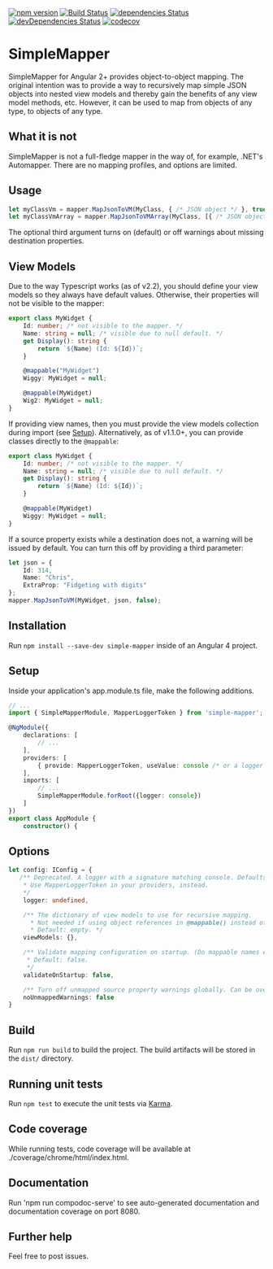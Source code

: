 [![npm version](https://badge.fury.io/js/simple-mapper.svg)](https://badge.fury.io/js/simple-mapper)
[![Build Status](https://travis-ci.org/cdibbs/simple-mapper.svg?branch=master)](https://travis-ci.org/cdibbs/simple-mapper)
[![dependencies Status](https://david-dm.org/cdibbs/simple-mapper/status.svg)](https://david-dm.org/cdibbs/simple-mapper)
[![devDependencies Status](https://david-dm.org/cdibbs/simple-mapper/dev-status.svg)](https://david-dm.org/cdibbs/simple-mapper?type=dev)
[![codecov](https://codecov.io/gh/cdibbs/simple-mapper/branch/master/graph/badge.svg)](https://codecov.io/gh/cdibbs/simple-mapper)


# SimpleMapper
SimpleMapper for Angular 2+ provides object-to-object mapping. The original intention was to
provide a way to recursively map simple JSON objects into nested view models and thereby gain
the benefits of any view model methods, etc. However, it can be used to map from objects of
any type, to objects of any type.

## What it is not
SimpleMapper is not a full-fledge mapper in the way of, for example, .NET's Automapper. There
are no mapping profiles, and options are limited.

## Usage

```typescript
let myClassVm = mapper.MapJsonToVM(MyClass, { /* JSON object */ }, true);
let myClassVmArray = mapper.MapJsonToVMArray(MyClass, [{ /* JSON object array */ }], false);
```

The optional third argument turns on (default) or off warnings about missing destination properties.

## View Models
Due to the way Typescript works (as of v2.2), you should define your view models so they always have
default values. Otherwise, their properties will not be visible to the mapper:

```typescript 
export class MyWidget {
    Id: number; /* not visible to the mapper. */
    Name: string = null; /* visible due to null default. */
    get Display(): string { 
        return `${Name} (Id: ${Id})`;
    }

    @mappable("MyWidget")
    Wiggy: MyWidget = null;

    @mappable(MyWidget)
    Wig2: MyWidget = null;
}
```

If providing view names, then you must provide the view models collection during import (see [Setup](#Setup)). Alternatively, as of v1.1.0+, you can provide classes directly to the `@mappable`: 

```typescript 
export class MyWidget {
    Id: number; /* not visible to the mapper. */
    Name: string = null; /* visible due to null default. */
    get Display(): string { 
        return `${Name} (Id: ${Id})`;
    }

    @mappable(MyWidget)
    Wiggy: MyWidget = null; 
}
```

If a source property exists while a destination does not, a warning will be issued by default.
You can turn this off by providing a third parameter:

```typescript
let json = {
    Id: 314,
    Name: "Chris",
    ExtraProp: "Fidgeting with digits"
};
mapper.MapJsonToVM(MyWidget, json, false);
```

## Installation

Run `npm install --save-dev simple-mapper` inside of an Angular 4 project.


## Setup
Inside your application's app.module.ts file, make the following additions.

```typescript
// ...
import { SimpleMapperModule, MapperLoggerToken } from 'simple-mapper';

@NgModule({
    declarations: [
        // ...
    ],
    providers: [
        { provide: MapperLoggerToken, useValue: console /* or a logger matching console's sig */ }
    ],
    imports: [
        // ...
        SimpleMapperModule.forRoot({logger: console})
    ]
})
export class AppModule {
    constructor() {
```

## Options
```typescript
let config: IConfig = {
   /** Deprecated. A logger with a signature matching console. Defaults to console.
    * Use MapperLoggerToken in your providers, instead.
    */
    logger: undefined,

    /** The dictionary of view models to use for recursive mapping. 
      * Not needed if using object references in @mappable() instead of names.
      * Default: empty. */
    viewModels: {},

    /** Validate mapping configuration on startup. (Do mappable names exist in view models?)
     * Default: false.
     */
    validateOnStartup: false,

    /** Turn off unmapped source property warnings globally. Can be overridden at the method level. */
    noUnmappedWarnings: false
}
```

## Build

Run `npm run build` to build the project. The build artifacts will be stored in the `dist/` directory.

## Running unit tests

Run `npm test` to execute the unit tests via [Karma](https://karma-runner.github.io).

## Code coverage

While running tests, code coverage will be available at ./coverage/chrome/html/index.html.

## Documentation

Run 'npm run compodoc-serve' to see auto-generated documentation and documentation coverage on port 8080.

## Further help

Feel free to post issues.
